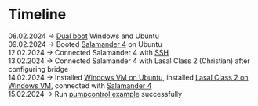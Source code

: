 # Timeline
08.02.2024 &rarr; [Dual boot](images/dual_boot/grub.jpg) Windows and Ubuntu  
09.02.2024 &rarr; Booted [Salamander 4](images/install_salamander/sigmatek_login.png) on Ubuntu  
12.02.2024 &rarr; Connected Salamander 4 with [SSH](images/install_salamander/ssh.png)  
13.02.2024 &rarr; Connected Salamander 4 with Lasal Class 2 (Christian) after configuring bridge  
14.02.2024 &rarr; Installed [Windows VM on Ubuntu](images/lasal/class2/windows_vm.png), installed [Lasal Class 2 on Windows VM](images/lasal/class2/lasalclass2.png), connected with [Salamander 4](images/lasal/class2/lasalclass2_connected.png)  
15.02.2024 &rarr; Run [pumpcontrol example](images/lasal/class2/pumpcontrol.png) successfully